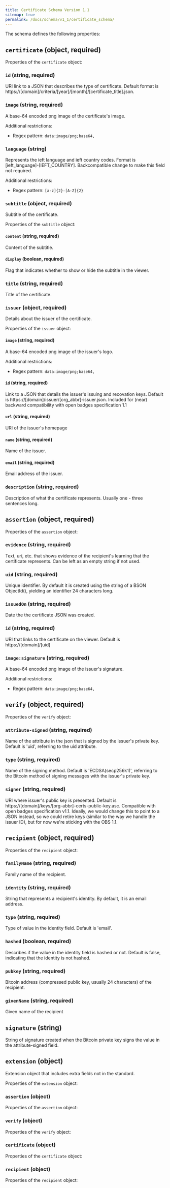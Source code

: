 ```yaml
---
title: Certificate Schema Version 1.1
sitemap: true
permalink: /docs/schema/v1_1/certificate_schema/
---
```


The schema defines the following properties:

## `certificate` (object, required)

Properties of the `certificate` object:

### `id` (string, required)

URI link to a JSON that describes the type of certificate. Default format is https://[domain]/criteria/[year]/[month]/[certificate_title].json.

### `image` (string, required)

A base-64 encoded png image of the certificate's image.

Additional restrictions:

* Regex pattern: `data:image/png;base64,`

### `language` (string)

Represents the ieft language and ieft country codes. Format is [ieft_language]-[IEFT_COUNTRY]. Backcompatible change to make this field not required.

Additional restrictions:

* Regex pattern: `[a-z]{2}-[A-Z]{2}`

### `subtitle` (object, required)

Subtitle of the certificate.

Properties of the `subtitle` object:

#### `content` (string, required)

Content of the subtitle.

#### `display` (boolean, required)

Flag that indicates whether to show or hide the subtitle in the viewer.

### `title` (string, required)

Title of the certificate.

### `issuer` (object, required)

Details about the issuer of the certificate.

Properties of the `issuer` object:

#### `image` (string, required)

A base-64 encoded png image of the issuer's logo.

Additional restrictions:

* Regex pattern: `data:image/png;base64,`

#### `id` (string, required)

Link to a JSON that details the issuer's issuing and recovation keys. Default is https://[domain]/issuer/[org_abbr]-issuer.json. Included for (near) backward compatibility with open badges specification 1.1

#### `url` (string, required)

URI of the issuer's homepage

#### `name` (string, required)

Name of the issuer.

#### `email` (string, required)

Email address of the issuer.

### `description` (string, required)

Description of what the certificate represents. Usually one - three sentences long.

## `assertion` (object, required)

Properties of the `assertion` object:

### `evidence` (string, required)

Text, uri, etc. that shows evidence of the recipient's learning that the certificate represents. Can be left as an empty string if not used.

### `uid` (string, required)

Unique identifier. By default it is created using the string of a BSON ObjectId(), yielding an identifier 24 characters long.

### `issuedOn` (string, required)

Date the the certificate JSON was created.

### `id` (string, required)

URI that links to the certificate on the viewer. Default is https://[domain]/[uid]

### `image:signature` (string, required)

A base-64 encoded png image of the issuer's signature.

Additional restrictions:

* Regex pattern: `data:image/png;base64,`

## `verify` (object, required)

Properties of the `verify` object:

### `attribute-signed` (string, required)

Name of the attribute in the json that is signed by the issuer's private key. Default is 'uid', referring to the uid attribute.

### `type` (string, required)

Name of the signing method. Default is 'ECDSA(secp256k1)', referring to the Bitcoin method of signing messages with the issuer's private key.

### `signer` (string, required)

URI where issuer's public key is presented. Default is https://[domain]/keys/[org-abbr]-certs-public-key.asc. Compatible with open badges specification v1.1. Ideally, we would change this to point to a JSON instead, so we could retire keys (similar to the way we handle the issuer ID), but for now we're sticking with the OBS 1.1.

## `recipient` (object, required)

Properties of the `recipient` object:

### `familyName` (string, required)

Family name of the recipient.

### `identity` (string, required)

String that represents a recipient's identity. By default, it is an email address.

### `type` (string, required)

Type of value in the identity field. Default is 'email'.

### `hashed` (boolean, required)

Describes if the value in the identity field is hashed or not. Default is false, indicating that the identity is not hashed.

### `pubkey` (string, required)

Bitcoin address (compressed public key, usually 24 characters) of the recipient.

### `givenName` (string, required)

Given name of the recipient

## `signature` (string)

String of signature created when the Bitcoin private key signs the value in the attribute-signed field.

## `extension` (object)

Extension object that includes extra fields not in the standard.

Properties of the `extension` object:

### `assertion` (object)

Properties of the `assertion` object:

### `verify` (object)

Properties of the `verify` object:

### `certificate` (object)

Properties of the `certificate` object:

### `recipient` (object)

Properties of the `recipient` object: